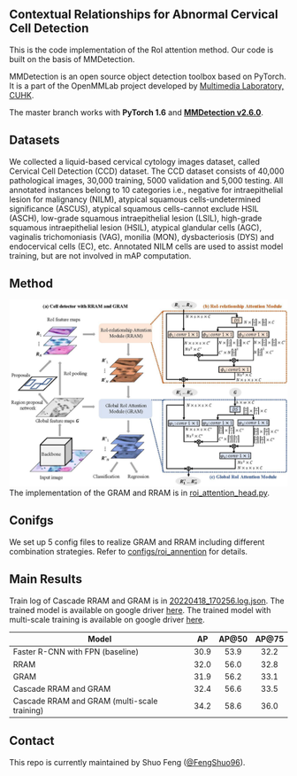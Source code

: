 ## Contextual Relationships for Abnormal Cervical Cell Detection

This is the code implementation of the RoI attention method. Our code is built on the basis of MMDetection.

MMDetection is an open source object detection toolbox based on PyTorch. It is
a part of the OpenMMLab project developed by [Multimedia Laboratory, CUHK](http://mmlab.ie.cuhk.edu.hk/).

The master branch works with **PyTorch 1.6** and [**MMDetection v2.6.0**](https://github.com/open-mmlab/mmdetection).

## Datasets

We collected a liquid-based cervical cytology images dataset, called Cervical Cell Detection (CCD) dataset. The CCD dataset consists of 40,000 pathological images, 30,000 training, 5000 validation and 5,000 testing. All annotated instances belong to 10 categories i.e., negative for intraepithelial lesion for malignancy (NILM), atypical squamous cells-undetermined significance (ASCUS), atypical squamous cells-cannot exclude HSIL (ASCH), low-grade squamous intraepithelial lesion (LSIL), high-grade squamous intraepithelial lesion (HSIL), atypical glandular cells (AGC), vaginalis trichomoniasis (VAG), monilia (MON), dysbacteriosis (DYS) and endocervical cells (EC), etc. Annotated NILM cells are used to assist model training, but are not involved in mAP computation.

## Method

![method](demo/flowchart.jpg)
The implementation of the GRAM and RRAM is in [roi_attention_head.py](mmdet/models/roi_heads/bbox_heads/roi_attention_head.py).

## Conifgs

We set up 5 config files to realize GRAM and RRAM including different combination strategies. Refer to [configs/roi_annention](configs/roi_attention) for details.

## Main Results
Train log of Cascade RRAM and GRAM is in [20220418_170256.log.json](https://drive.google.com/file/d/1EK41ipU_l5cxRWC0AY0rzh1TtVJKqMed/view?usp=sharing). The trained model is available on google driver [here](https://drive.google.com/file/d/1EK41ipU_l5cxRWC0AY0rzh1TtVJKqMed/view?usp=sharing). The trained model with multi-scale training is available on google driver [here](https://drive.google.com/file/d/1u6wWtWsSnieZorDqPrYPTUYuZUWrMh2D/view?usp=sharing).


Model | AP | AP@50 | AP@75 
--- |:---:|:---:|:---:
Faster R-CNN with FPN (baseline) | 30.9 | 53.9 | 32.2
RRAM | 32.0 | 56.0 | 32.8 
GRAM | 31.9 | 56.2 | 33.1 
Cascade RRAM and GRAM | 32.4 | 56.6 | 33.5
Cascade RRAM and GRAM (multi-scale training) | 34.2 | 58.6 | 36.0 

## Contact

This repo is currently maintained by Shuo Feng ([@FengShuo96](https://github.com/FengShuo96)).
